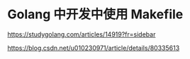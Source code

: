 # Golang 中开发中使用 Makefile

https://studygolang.com/articles/14919?fr=sidebar





https://blog.csdn.net/u010230971/article/details/80335613





